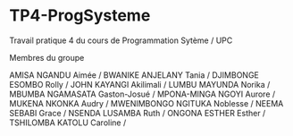 # TP4-ProgSysteme
Travail pratique 4 du cours de Programmation Sytème / UPC 

Membres du groupe 

AMISA NGANDU Aimée / 
BWANIKE ANJELANY Tania / 
DJIMBONGE ESOMBO Rolly / 
JOHN KAYANGI Akilimali / 
LUMBU MAYUNDA Norika / 
MBUMBA NGAMASATA Gaston-Josué / 
MPONA-MINGA NGOYI Aurore / 
MUKENA NKONKA Audry / 
MWENIMBONGO NGITUKA Noblesse / 
NEEMA SEBABI Grace / 
NSENDA LUSAMBA Ruth / 
ONGONA ESTHER Esther / 
TSHILOMBA KATOLU Caroline / 
